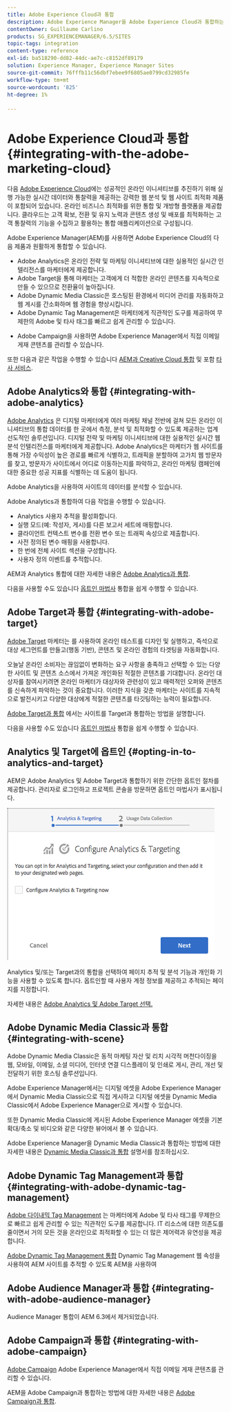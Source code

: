 ```yaml
---
title: Adobe Experience Cloud과 통합
description: Adobe Experience Manager을 Adobe Experience Cloud과 통합하는 방법을 알아봅니다.
contentOwner: Guillaume Carlino
products: SG_EXPERIENCEMANAGER/6.5/SITES
topic-tags: integration
content-type: reference
exl-id: ba518290-dd82-44dc-ae7c-c8152df89179
solution: Experience Manager, Experience Manager Sites
source-git-commit: 76fffb11c56dbf7ebee9f6805ae0799cd32985fe
workflow-type: tm+mt
source-wordcount: '825'
ht-degree: 1%

---
```


# Adobe Experience Cloud과 통합{#integrating-with-the-adobe-marketing-cloud}

다음 [Adobe Experience Cloud](https://business.adobe.com/products/marketing-cloud/main.html)에는 성공적인 온라인 이니셔티브를 추진하기 위해 실행 가능한 실시간 데이터와 통찰력을 제공하는 강력한 웹 분석 및 웹 사이트 최적화 제품이 포함되어 있습니다. 온라인 비즈니스 최적화를 위한 통합 및 개방형 플랫폼을 제공합니다. 클라우드는 고객 확보, 전환 및 유지 노력과 콘텐츠 생성 및 배포를 최적화하는 고객 통찰력의 기능을 수집하고 활용하는 통합 애플리케이션으로 구성됩니다.

Adobe Experience Manager(AEM)를 사용하면 Adobe Experience Cloud의 다음 제품과 원활하게 통합할 수 있습니다.

* Adobe Analytics은 온라인 전략 및 마케팅 이니셔티브에 대한 실용적인 실시간 인텔리전스를 마케터에게 제공합니다.
* Adobe Target을 통해 마케터는 고객에게 더 적합한 온라인 콘텐츠를 지속적으로 만들 수 있으므로 전환율이 높아집니다.
* Adobe Dynamic Media Classic은 호스팅된 환경에서 미디어 관리를 자동화하고 웹 게시를 간소화하며 웹 경험을 향상시킵니다.
* Adobe Dynamic Tag Management은 마케터에게 직관적인 도구를 제공하여 무제한의 Adobe 및 타사 태그를 빠르고 쉽게 관리할 수 있습니다.
<!-- Search&Promote is end of life as of September 1, 2022 * Adobe Search&Promote gives marketers the ability to control and optimize the search results on their sites. -->
* Adobe Campaign을 사용하면 Adobe Experience Manager에서 직접 이메일 게재 콘텐츠를 관리할 수 있습니다.

또한 다음과 같은 작업을 수행할 수 있습니다 [AEM과 Creative Cloud 통합](/help/assets/aem-cc-integration-best-practices.md) 및 포함 [타사 서비스](/help/sites-administering/third-party-services.md).

## Adobe Analytics와 통합 {#integrating-with-adobe-analytics}

[Adobe Analytics](https://business.adobe.com/products/analytics/adobe-analytics.html) 은 디지털 마케터에게 여러 마케팅 채널 전반에 걸쳐 모든 온라인 이니셔티브의 통합 데이터를 한 곳에서 측정, 분석 및 최적화할 수 있도록 제공하는 업계 선도적인 솔루션입니다. 디지털 전략 및 마케팅 이니셔티브에 대한 실용적인 실시간 웹 분석 인텔리전스를 마케터에게 제공합니다. Adobe Analytics은 마케터가 웹 사이트를 통해 가장 수익성이 높은 경로를 빠르게 식별하고, 트래픽을 분할하여 고가치 웹 방문자를 찾고, 방문자가 사이트에서 어디로 이동하는지를 파악하고, 온라인 마케팅 캠페인에 대한 중요한 성공 지표를 식별하는 데 도움이 됩니다.

Adobe Analytics을 사용하여 사이트의 데이터를 분석할 수 있습니다.

Adobe Analytics과 통합하여 다음 작업을 수행할 수 있습니다.

* Analytics 사용자 추적을 활성화합니다.
* 실행 모드(예: 작성자, 게시)를 다른 보고서 세트에 매핑합니다.
* 클라이언트 컨텍스트 변수를 전환 변수 또는 트래픽 속성으로 제출합니다.
* 사전 정의된 변수 매핑을 사용합니다.
* 한 번에 전체 사이트 섹션을 구성합니다.
* 사용자 정의 이벤트를 추적합니다.

AEM과 Analytics 통합에 대한 자세한 내용은 [Adobe Analytics과 통합](/help/sites-administering/adobeanalytics.md).

다음을 사용할 수도 있습니다 [옵트인 마법사](/help/sites-administering/opt-in.md) 통합을 쉽게 수행할 수 있습니다.

## Adobe Target과 통합 {#integrating-with-adobe-target}

[Adobe Target](https://business.adobe.com/products/target/adobe-target.html) 마케터는 를 사용하여 온라인 테스트를 디자인 및 실행하고, 즉석으로 대상 세그먼트를 만들고(행동 기반), 콘텐츠 및 온라인 경험의 타겟팅을 자동화합니다.

오늘날 온라인 소비자는 끊임없이 변화하는 요구 사항을 충족하고 선택할 수 있는 다양한 사이트 및 콘텐츠 소스에서 가져온 개인화된 적절한 콘텐츠를 기대합니다. 온라인 대상자를 참여시키려면 온라인 마케터가 대상자와 관련성이 있고 매력적인 오퍼와 콘텐츠를 신속하게 파악하는 것이 중요합니다. 이러한 지식을 갖춘 마케터는 사이트를 지속적으로 발전시키고 다양한 대상에게 적절한 콘텐츠를 타깃팅하는 능력이 필요합니다.

[Adobe Target과 통합](/help/sites-administering/target.md) 에서는 사이트를 Target과 통합하는 방법을 설명합니다.

다음을 사용할 수도 있습니다 [옵트인 마법사](/help/sites-administering/opt-in.md) 통합을 쉽게 수행할 수 있습니다.

## Analytics 및 Target에 옵트인 {#opting-in-to-analytics-and-target}

AEM은 Adobe Analytics 및 Adobe Target과 통합하기 위한 간단한 옵트인 절차를 제공합니다. 관리자로 로그인하고 프로젝트 콘솔을 방문하면 옵트인 마법사가 표시됩니다.

![chlimage_1-107](assets/chlimage_1-107a.png)

Analytics 및/또는 Target과의 통합을 선택하여 페이지 추적 및 분석 기능과 개인화 기능을 사용할 수 있도록 합니다. 옵트인할 때 사용자 계정 정보를 제공하고 추적되는 페이지를 지정합니다.

자세한 내용은 [Adobe Analytics 및 Adobe Target 선택.](/help/sites-administering/opt-in.md)

## Adobe Dynamic Media Classic과 통합 {#integrating-with-scene}

Adobe Dynamic Media Classic은 동적 마케팅 자산 및 리치 시각적 머천다이징을 웹, 모바일, 이메일, 소셜 미디어, 인터넷 연결 디스플레이 및 인쇄로 게시, 관리, 개선 및 전달하기 위한 호스팅 솔루션입니다.

Adobe Experience Manager에서는 디지털 에셋을 Adobe Experience Manager에서 Dynamic Media Classic으로 직접 게시하고 디지털 에셋을 Dynamic Media Classic에서 Adobe Experience Manager으로 게시할 수 있습니다.

또한 Dynamic Media Classic에 게시된 Adobe Experience Manager 에셋을 기본 확대/축소 및 비디오와 같은 다양한 뷰어에서 볼 수 있습니다.

Adobe Experience Manager을 Dynamic Media Classic과 통합하는 방법에 대한 자세한 내용은 [Dynamic Media Classic과 통합](/help/sites-administering/scene7.md) 설명서를 참조하십시오.

## Adobe Dynamic Tag Management과 통합 {#integrating-with-adobe-dynamic-tag-management}

[Adobe 다이내믹 Tag Management](https://business.adobe.com/products/experience-platform/adobe-experience-platform.html) 는 마케터에게 Adobe 및 타사 태그를 무제한으로 빠르고 쉽게 관리할 수 있는 직관적인 도구를 제공합니다. IT 리소스에 대한 의존도를 줄이면서 거의 모든 것을 온라인으로 최적화할 수 있는 더 많은 제어력과 유연성을 제공합니다.

[Adobe Dynamic Tag Management 통합](/help/sites-administering/dtm.md) Dynamic Tag Management 웹 속성을 사용하여 AEM 사이트를 추적할 수 있도록 AEM을 사용하여

## Adobe Audience Manager과 통합 {#integrating-with-adobe-audience-manager}

Audience Manager 통합이 AEM 6.3에서 제거되었습니다.

<!-- Search&Promote is end of life as of September 1, 2022 ## Integrating with Search&Promote {#integrating-with-search-promote} -->

<!-- Search&Promote is end of life as of September 1, 2022 Adobe Search&Promote enables marketers to optimizehow visitors browse, find, compare, and select relevant products and content on web and mobile sites. Businesses can easily promote priority items based on business objectives and visitor intent, and automate merchandising and promotions activity via KPI-based triggers or metrics. -->

<!-- Search&Promote is end of life as of September 1, 2022 Adobe Search&Promote is a reliable and scalable hosted site search application, capable of scaling to millions of pages or products, for heavily visited online businesses ranging from retail to news sites. It offers unprecedented levels of marketer control and metrics-based relevance. -->

<!-- Search&Promote is end of life as of September 1, 2022 For information about integrating AEM and Search&Promote, see [Integrating with Adobe Search&Promote](/help/sites-administering/search-and-promote.md). -->

## Adobe Campaign과 통합 {#integrating-with-adobe-campaign}

[Adobe Campaign](https://business.adobe.com/products/campaign/adobe-campaign.html) Adobe Experience Manager에서 직접 이메일 게재 콘텐츠를 관리할 수 있습니다.

AEM을 Adobe Campaign과 통합하는 방법에 대한 자세한 내용은 [Adobe Campaign과 통합](/help/sites-administering/campaignstandard.md).